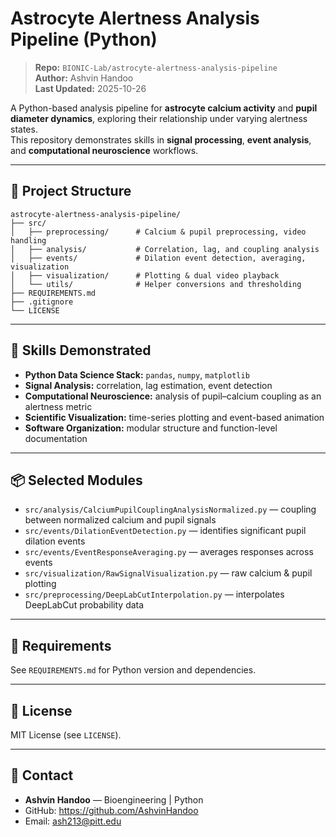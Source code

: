 # Astrocyte Alertness Analysis Pipeline (Python)

> **Repo:** `BIONIC-Lab/astrocyte-alertness-analysis-pipeline`  
> **Author:** Ashvin Handoo  
> **Last Updated:** 2025-10-26

A Python-based analysis pipeline for **astrocyte calcium activity** and **pupil diameter dynamics**, exploring their relationship under varying alertness states.  
This repository demonstrates skills in **signal processing**, **event analysis**, and **computational neuroscience** workflows.

---

## 🧩 Project Structure

```
astrocyte-alertness-analysis-pipeline/
├── src/
│   ├── preprocessing/      # Calcium & pupil preprocessing, video handling
│   ├── analysis/           # Correlation, lag, and coupling analysis
│   ├── events/             # Dilation event detection, averaging, visualization
│   ├── visualization/      # Plotting & dual video playback
│   └── utils/              # Helper conversions and thresholding
├── REQUIREMENTS.md
├── .gitignore
└── LICENSE
```

---

## 🔧 Skills Demonstrated
- **Python Data Science Stack:** `pandas`, `numpy`, `matplotlib`
- **Signal Analysis:** correlation, lag estimation, event detection
- **Computational Neuroscience:** analysis of pupil–calcium coupling as an alertness metric
- **Scientific Visualization:** time-series plotting and event-based animation
- **Software Organization:** modular structure and function-level documentation

---

## 📦 Selected Modules

- `src/analysis/CalciumPupilCouplingAnalysisNormalized.py` — coupling between normalized calcium and pupil signals  
- `src/events/DilationEventDetection.py` — identifies significant pupil dilation events  
- `src/events/EventResponseAveraging.py` — averages responses across events  
- `src/visualization/RawSignalVisualization.py` — raw calcium & pupil plotting  
- `src/preprocessing/DeepLabCutInterpolation.py` — interpolates DeepLabCut probability data  

---

## 🧰 Requirements
See `REQUIREMENTS.md` for Python version and dependencies.

---

## 📄 License
MIT License (see `LICENSE`).

---

## 👤 Contact
- **Ashvin Handoo** — Bioengineering | Python  
- GitHub: https://github.com/AshvinHandoo  
- Email: ash213@pitt.edu
